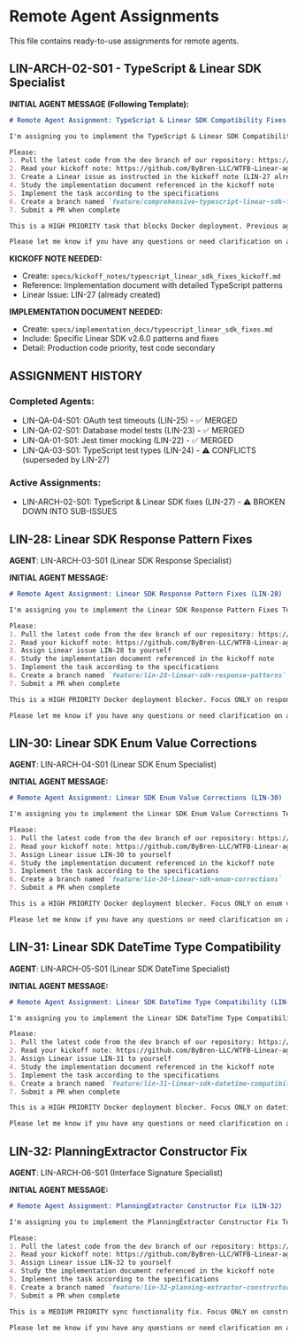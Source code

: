# Remote Agent Assignments

This file contains ready-to-use assignments for remote agents.

## LIN-ARCH-02-S01 - TypeScript & Linear SDK Specialist

**INITIAL AGENT MESSAGE (Following Template):**

```markdown
# Remote Agent Assignment: TypeScript & Linear SDK Compatibility Fixes

I'm assigning you to implement the TypeScript & Linear SDK Compatibility Fixes Technical Enabler for our Linear Planning Agent project. This is a HIGH PRIORITY component that will resolve Docker deployment blockers caused by Linear SDK v2.6.0 interface changes.

Please:
1. Pull the latest code from the dev branch of our repository: https://github.com/ByBren-LLC/WTFB-Linear-agents
2. Read your kickoff note: https://github.com/ByBren-LLC/WTFB-Linear-agents/blob/main/specs/kickoff_notes/typescript_linear_sdk_fixes_kickoff.md
3. Create a Linear issue as instructed in the kickoff note (LIN-27 already exists - assign to yourself)
4. Study the implementation document referenced in the kickoff note
5. Implement the task according to the specifications
6. Create a branch named `feature/comprehensive-typescript-linear-sdk-fixes`
7. Submit a PR when complete

This is a HIGH PRIORITY task that blocks Docker deployment. Previous agents (LIN-22, LIN-23, LIN-24, LIN-25) completed successfully, and you are handling the remaining infrastructure issues.

Please let me know if you have any questions or need clarification on any aspect of the implementation.
```

**KICKOFF NOTE NEEDED:**
- Create: `specs/kickoff_notes/typescript_linear_sdk_fixes_kickoff.md`
- Reference: Implementation document with detailed TypeScript patterns
- Linear Issue: LIN-27 (already created)

**IMPLEMENTATION DOCUMENT NEEDED:**
- Create: `specs/implementation_docs/typescript_linear_sdk_fixes.md`
- Include: Specific Linear SDK v2.6.0 patterns and fixes
- Detail: Production code priority, test code secondary

## ASSIGNMENT HISTORY

### Completed Agents:
- LIN-QA-04-S01: OAuth test timeouts (LIN-25) - ✅ MERGED
- LIN-QA-02-S01: Database model tests (LIN-23) - ✅ MERGED
- LIN-QA-01-S01: Jest timer mocking (LIN-22) - ✅ MERGED
- LIN-QA-03-S01: TypeScript test types (LIN-24) - ⚠️ CONFLICTS (superseded by LIN-27)

### Active Assignments:
- LIN-ARCH-02-S01: TypeScript & Linear SDK fixes (LIN-27) - ⚠️ BROKEN DOWN INTO SUB-ISSUES

## LIN-28: Linear SDK Response Pattern Fixes

**AGENT**: LIN-ARCH-03-S01 (Linear SDK Response Specialist)

**INITIAL AGENT MESSAGE:**

```markdown
# Remote Agent Assignment: Linear SDK Response Pattern Fixes (LIN-28)

I'm assigning you to implement the Linear SDK Response Pattern Fixes Technical Enabler for our Linear Planning Agent project. This is a HIGH PRIORITY Docker deployment blocker that fixes Linear SDK v2.6.0 response object compatibility.

Please:
1. Pull the latest code from the dev branch of our repository: https://github.com/ByBren-LLC/WTFB-Linear-agents
2. Read your kickoff note: https://github.com/ByBren-LLC/WTFB-Linear-agents/blob/main/specs/kickoff_notes/lin_28_linear_sdk_response_patterns_kickoff.md
3. Assign Linear issue LIN-28 to yourself
4. Study the implementation document referenced in the kickoff note
5. Implement the task according to the specifications
6. Create a branch named `feature/lin-28-linear-sdk-response-patterns`
7. Submit a PR when complete

This is a HIGH PRIORITY Docker deployment blocker. Focus ONLY on response patterns (.error → .success). Estimated: 2-3 hours.

Please let me know if you have any questions or need clarification on any aspect of the implementation.
```

## LIN-30: Linear SDK Enum Value Corrections

**AGENT**: LIN-ARCH-04-S01 (Linear SDK Enum Specialist)

**INITIAL AGENT MESSAGE:**

```markdown
# Remote Agent Assignment: Linear SDK Enum Value Corrections (LIN-30)

I'm assigning you to implement the Linear SDK Enum Value Corrections Technical Enabler for our Linear Planning Agent project. This is a HIGH PRIORITY Docker deployment blocker that fixes Linear SDK v2.6.0 enum compatibility.

Please:
1. Pull the latest code from the dev branch of our repository: https://github.com/ByBren-LLC/WTFB-Linear-agents
2. Read your kickoff note: https://github.com/ByBren-LLC/WTFB-Linear-agents/blob/main/specs/kickoff_notes/lin_30_linear_sdk_enum_corrections_kickoff.md
3. Assign Linear issue LIN-30 to yourself
4. Study the implementation document referenced in the kickoff note
5. Implement the task according to the specifications
6. Create a branch named `feature/lin-30-linear-sdk-enum-corrections`
7. Submit a PR when complete

This is a HIGH PRIORITY Docker deployment blocker. Focus ONLY on enum values ('blocks' → IssueRelationType.Blocks). Estimated: 1-2 hours.

Please let me know if you have any questions or need clarification on any aspect of the implementation.
```

## LIN-31: Linear SDK DateTime Type Compatibility

**AGENT**: LIN-ARCH-05-S01 (Linear SDK DateTime Specialist)

**INITIAL AGENT MESSAGE:**

```markdown
# Remote Agent Assignment: Linear SDK DateTime Type Compatibility (LIN-31)

I'm assigning you to implement the Linear SDK DateTime Type Compatibility Technical Enabler for our Linear Planning Agent project. This is a HIGH PRIORITY Docker deployment blocker that fixes Linear SDK v2.6.0 datetime compatibility.

Please:
1. Pull the latest code from the dev branch of our repository: https://github.com/ByBren-LLC/WTFB-Linear-agents
2. Read your kickoff note: https://github.com/ByBren-LLC/WTFB-Linear-agents/blob/main/specs/kickoff_notes/lin_31_linear_sdk_datetime_compatibility_kickoff.md
3. Assign Linear issue LIN-31 to yourself
4. Study the implementation document referenced in the kickoff note
5. Implement the task according to the specifications
6. Create a branch named `feature/lin-31-linear-sdk-datetime-compatibility`
7. Submit a PR when complete

This is a HIGH PRIORITY Docker deployment blocker. Focus ONLY on datetime types (toISOString() → Date objects). Estimated: 1 hour.

Please let me know if you have any questions or need clarification on any aspect of the implementation.
```

## LIN-32: PlanningExtractor Constructor Fix

**AGENT**: LIN-ARCH-06-S01 (Interface Signature Specialist)

**INITIAL AGENT MESSAGE:**

```markdown
# Remote Agent Assignment: PlanningExtractor Constructor Fix (LIN-32)

I'm assigning you to implement the PlanningExtractor Constructor Fix Technical Enabler for our Linear Planning Agent project. This is a MEDIUM PRIORITY sync functionality fix that resolves constructor signature mismatch.

Please:
1. Pull the latest code from the dev branch of our repository: https://github.com/ByBren-LLC/WTFB-Linear-agents
2. Read your kickoff note: https://github.com/ByBren-LLC/WTFB-Linear-agents/blob/main/specs/kickoff_notes/lin_32_planning_extractor_constructor_kickoff.md
3. Assign Linear issue LIN-32 to yourself
4. Study the implementation document referenced in the kickoff note
5. Implement the task according to the specifications
6. Create a branch named `feature/lin-32-planning-extractor-constructor`
7. Submit a PR when complete

This is a MEDIUM PRIORITY sync functionality fix. Focus ONLY on constructor signature (2 args vs 1 arg). Estimated: 1 hour.

Please let me know if you have any questions or need clarification on any aspect of the implementation.
```
